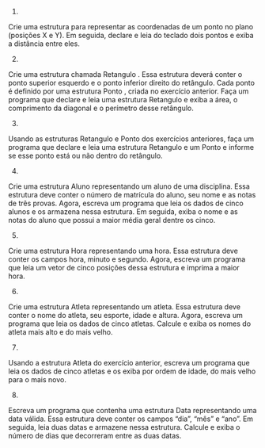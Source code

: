 1)
Crie uma estrutura para representar as coordenadas de um ponto no plano (posições X e Y). Em
seguida, declare e leia do teclado dois pontos e exiba a distância entre eles.

2)
Crie uma estrutura chamada 
Retangulo
. Essa estrutura deverá conter o ponto superior esquerdo
e o ponto inferior direito do retângulo. Cada ponto é definido por uma estrutura 
Ponto
, criada
no exercício anterior. Faça um programa que declare e leia uma estrutura 
Retangulo
 e exiba a
área, o comprimento da diagonal e o perímetro desse retângulo.

3)
Usando as estruturas 
Retangulo
 e 
Ponto
 dos exercícios anteriores, faça um programa que
declare e leia uma estrutura 
Retangulo
 e um Ponto e informe se esse ponto está ou não dentro
do retângulo.

4)
Crie uma estrutura 
Aluno
 representando um aluno de uma disciplina. Essa estrutura deve conter
o número de matrícula do aluno, seu nome e as notas de três provas. Agora, escreva um
programa que leia os dados de cinco alunos e os armazena nessa estrutura. Em seguida, exiba o
nome e as notas do aluno que possui a maior média geral dentre os cinco.

5)
Crie uma estrutura 
Hora
 representando uma hora. Essa estrutura deve conter os campos hora,
minuto e segundo. Agora, escreva um programa que leia um vetor de cinco posições dessa
estrutura e imprima a maior hora.

6)
Crie uma estrutura 
Atleta
 representando um atleta. Essa estrutura deve conter o nome do atleta,
seu esporte, idade e altura. Agora, escreva um programa que leia os dados de cinco atletas.
Calcule e exiba os nomes do atleta mais alto e do mais velho.

7)
Usando a estrutura 
Atleta
 do exercício anterior, escreva um programa que leia os dados de cinco
atletas e os exiba por ordem de idade, do mais velho para o mais novo.

8)
Escreva um programa que contenha uma estrutura 
Data
 representando uma data válida. Essa
estrutura deve conter os campos “dia”, “mês” e “ano”. Em seguida, leia duas datas e armazene
nessa estrutura. Calcule e exiba o número de dias que decorreram entre as duas datas. 
